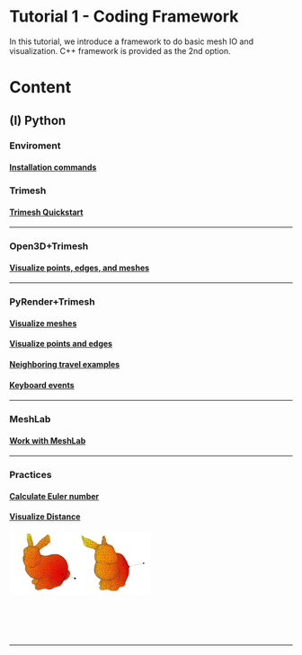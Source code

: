 # Tutorial 1 - Coding Framework 
In this tutorial, we introduce a framework to do basic mesh IO and visualization.
C++ framework is provided as the 2nd option.


# Content

## (I) Python

### Enviroment
#### [Installation commands](python/1_install)  

### Trimesh 
#### [Trimesh Quickstart](python/2_trimesh)  

---
### Open3D+Trimesh
#### [Visualize points, edges, and meshes](python/4_open3d/show_mesh_pcd_edges.ipynb)  

---
### PyRender+Trimesh 

#### [Visualize meshes](python/3_pyrender/show_mesh.ipynb)
#### [Visualize points and edges](python/3_pyrender/show_edges_and_points.ipynb)
#### [Neighboring travel examples](python/3_pyrender/travel_pyrender.ipynb)  
#### [Keyboard events](python/3_pyrender/keyboard.ipynb)    
    
---
### MeshLab 
#### [Work with MeshLab](python/5_meshlab/meshlab.ipynb)  
---
### Practices
#### [Calculate Euler number](python/practice/euler_number.ipynb)
#### [Visualize Distance](python/practice/visualize_distance.ipynb)  
<img src="python/imgs/pdist1.JPG" width="50%" align="left" />
</br></br></br></br></br></br></br></br></br></br></br>


--- 



